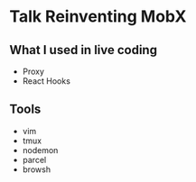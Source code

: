 # Talk Reinventing MobX


## What I used in live coding

- Proxy
- React Hooks

## Tools
- vim
- tmux
- nodemon
- parcel
- browsh
